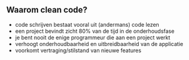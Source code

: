 ## Waarom clean code?

- code schrijven bestaat vooral uit (andermans) code lezen
- een project bevindt zicht 80% van de tijd in de onderhoudsfase
- je bent nooit de enige programmeur die aan een project werkt
- verhoogt onderhoudbaarheid en uitbreidbaarheid van de applicatie
- voorkomt vertraging/stilstand van nieuwe features

